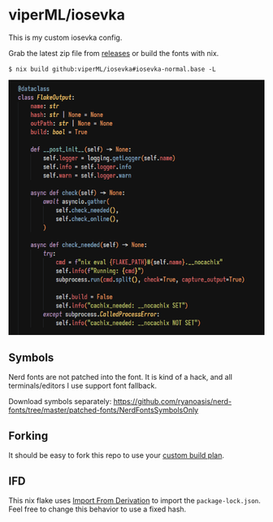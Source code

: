 # viperML/iosevka

This is my custom iosevka config.

Grab the latest zip file from
[releases](https://github.com/viperML/iosevka/releases) or build the fonts with
nix.

```
$ nix build github:viperML/iosevka#iosevka-normal.base -L
```

![](./screenshot.png)

## Symbols

Nerd fonts are not patched into the font. It is kind of a hack, and all
terminals/editors I use support font fallback.

Download symbols separately: https://github.com/ryanoasis/nerd-fonts/tree/master/patched-fonts/NerdFontsSymbolsOnly


## Forking

It should be easy to fork this repo to use your [custom build
plan](./private-build-plans.toml).

## IFD

This nix flake uses [Import From Derivation](https://wiki.nixos.org/wiki/Import_From_Derivation)
to import the `package-lock.json`. Feel free to change this
behavior to use a fixed hash.

